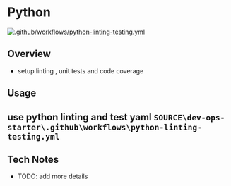 # Python
[![.github/workflows/python-linting-testing.yml](https://github.com/ddobbinsweb/dev-ops-starter/actions/workflows/python-linting-testing.yml/badge.svg)](https://github.com/ddobbinsweb/dev-ops-starter/actions/workflows/python-linting-testing.yml)
## Overview
- setup linting , unit tests and code coverage

## Usage
use python linting and test yaml
`SOURCE\dev-ops-starter\.github\workflows\python-linting-testing.yml`
---
## Tech Notes
- TODO: add more details
